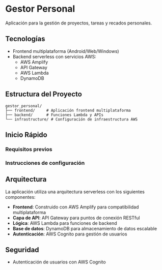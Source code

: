 # Gestor Personal

Aplicación para la gestión de proyectos, tareas y recados personales.

## Tecnologías

- Frontend multiplataforma (Android/Web/Windows)
- Backend serverless con servicios AWS:
  - AWS Amplify
  - API Gateway
  - AWS Lambda
  - DynamoDB

## Estructura del Proyecto

```
gestor_personal/
├── frontend/     # Aplicación frontend multiplataforma
├── backend/      # Funciones Lambda y APIs
└── infrastructure/ # Configuración de infraestructura AWS
```

## Inicio Rápido

### Requisitos previos

### Instrucciones de configuración

## Arquitectura

La aplicación utiliza una arquitectura serverless con los siguientes componentes:

- **Frontend**: Construido con AWS Amplify para compatibilidad multiplataforma
- **Capa de API**: API Gateway para puntos de conexión RESTful
- **Lógica**: AWS Lambda para funciones de backend
- **Base de datos**: DynamoDB para almacenamiento de datos escalable
- **Autenticación**: AWS Cognito para gestión de usuarios

## Seguridad

- Autenticación de usuarios con AWS Cognito
